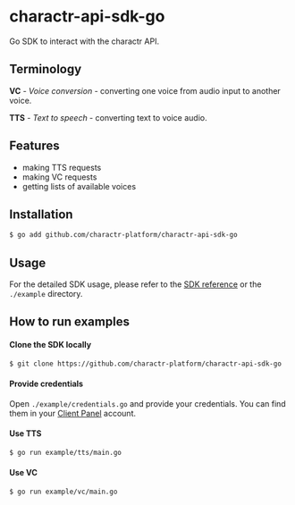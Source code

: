 # charactr-api-sdk-go

Go SDK to interact with the charactr API.

## Terminology
**VC** - *Voice conversion* - converting one voice from audio input to another voice.

**TTS** - *Text to speech* - converting text to voice audio.

## Features

- making TTS requests
- making VC requests
- getting lists of available voices

## Installation
```bash
$ go add github.com/charactr-platform/charactr-api-sdk-go
```

## Usage

For the detailed SDK usage, please refer to the [SDK reference](https://docs.api.charactr.com/reference/go) or the `./example` directory.

## How to run examples

#### Clone the SDK locally
```bash
$ git clone https://github.com/charactr-platform/charactr-api-sdk-go
```

#### Provide credentials
Open `./example/credentials.go` and provide your credentials. You can find them in your [Client Panel](https://api.charactr.com) account.

#### Use TTS
```bash
$ go run example/tts/main.go
```

#### Use VC
```bash
$ go run example/vc/main.go
```
